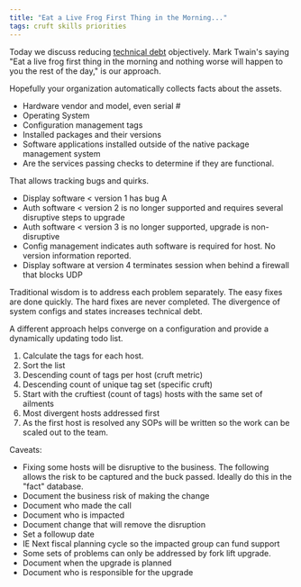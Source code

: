 ```yaml
---
title: "Eat a Live Frog First Thing in the Morning..."
tags: cruft skills priorities
---
```

Today we discuss reducing [technical debt](https://en.wikipedia.org/wiki/Technical_debt) objectively.  Mark Twain's saying "Eat a live frog first thing in the morning and nothing worse will happen to you the rest of the day," is our approach.

Hopefully your organization automatically collects facts about the assets.
* Hardware vendor and model, even serial #
* Operating System
* Configuration management tags
* Installed packages and their versions
* Software applications installed outside of the native package management system
* Are the services passing checks to determine if they are functional.

That allows tracking bugs and quirks.
* Display software < version 1 has bug A
* Auth software < version 2 is no longer supported and requires several disruptive steps to upgrade
* Auth software < version 3 is no longer supported, upgrade is non-disruptive
* Config management indicates auth software is required for host.  No version information reported.
* Display software at version 4 terminates session when behind a firewall that blocks UDP

Traditional wisdom is to address each problem separately.  The easy fixes are done quickly.  The hard fixes are never completed.  The divergence of system configs and states increases technical debt.

A different approach helps converge on a configuration and provide a dynamically updating todo list.
1. Calculate the tags for each host.
1. Sort the list
 1. Descending count of tags per host (cruft metric)
 1. Descending count of unique tag set (specific cruft)
1. Start with the cruftiest (count of tags) hosts with the same set of ailments
 1. Most divergent hosts addressed first
 1. As the first host is resolved any SOPs will be written so the work can be scaled out to the team.

Caveats:
* Fixing some hosts will be disruptive to the business.  The following allows the risk to be captured and the buck passed.  Ideally do this in the "fact" database.
 * Document the business risk of making the change
 * Document who made the call
 * Document who is impacted
 * Document change that will remove the disruption
 * Set a followup date
  * IE Next fiscal planning cycle so the impacted group can fund support
* Some sets of problems can only be addressed by fork lift upgrade.
 * Document when the upgrade is planned
 * Document who is responsible for the upgrade

